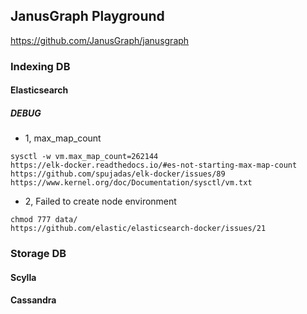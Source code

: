 ## JanusGraph Playground
https://github.com/JanusGraph/janusgraph

### Indexing DB
#### Elasticsearch
##### DEBUG
- 1, max\_map\_count
```
sysctl -w vm.max_map_count=262144
https://elk-docker.readthedocs.io/#es-not-starting-max-map-count
https://github.com/spujadas/elk-docker/issues/89
https://www.kernel.org/doc/Documentation/sysctl/vm.txt
```

- 2, Failed to create node environment
```
chmod 777 data/
https://github.com/elastic/elasticsearch-docker/issues/21
```

### Storage DB
#### Scylla
#### Cassandra
